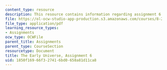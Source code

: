 ```yaml
---
content_type: resource
description: This resource contains information regarding assignment 6.
file: https://ol-ocw-studio-app-production.s3.amazonaws.com/courses/8-286-the-early-universe-fall-2013/1850f16966f327416bd0658a81d11ca8_MIT8_286F13_ps6.pdf
file_type: application/pdf
learning_resource_types:
- Assignments
ocw_type: OCWFile
parent_title: Assignments
parent_type: CourseSection
resourcetype: Document
title: The Early Universe, Assignment 6
uid: 1850f169-66f3-2741-6bd0-658a81d11ca8
---
```

